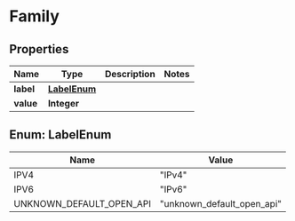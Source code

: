 

# Family


## Properties

| Name | Type | Description | Notes |
|------------ | ------------- | ------------- | -------------|
|**label** | [**LabelEnum**](#LabelEnum) |  |  |
|**value** | **Integer** |  |  |



## Enum: LabelEnum

| Name | Value |
|---- | -----|
| IPV4 | &quot;IPv4&quot; |
| IPV6 | &quot;IPv6&quot; |
| UNKNOWN_DEFAULT_OPEN_API | &quot;unknown_default_open_api&quot; |



